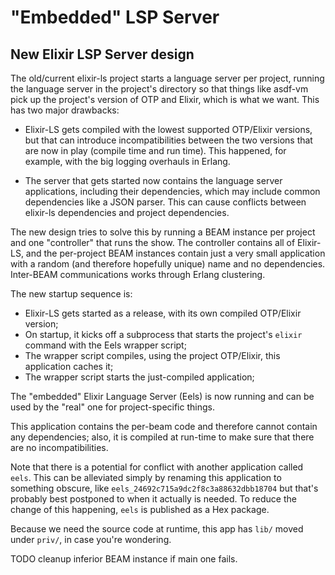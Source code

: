 # "Embedded" LSP Server

## New Elixir LSP Server design

The old/current elixir-ls project starts a language server per project, running the language server in the
project's directory so that things like asdf-vm pick up the project's version of OTP and Elixir, which is
what we want. This has two major drawbacks:

* Elixir-LS gets compiled with the lowest supported OTP/Elixir versions, but that can introduce incompatibilities
  between the two versions that are now in play (compile time and run time). This happened, for example, with the
  big logging overhauls in Erlang.

* The server that gets started now contains the language server applications, including their dependencies, which
  may include common dependencies like a JSON parser. This can cause conflicts between elixir-ls dependencies and
  project dependencies.

The new design tries to solve this by running a BEAM instance per project and one "controller" that runs the show. The
controller contains all of Elixir-LS, and the per-project BEAM instances contain just a very small application with
a random (and therefore hopefully unique) name and no dependencies. Inter-BEAM communications works through Erlang
clustering.

The new startup sequence is:

* Elixir-LS gets started as a release, with its own compiled OTP/Elixir version;
* On startup, it kicks off a subprocess that starts the project's `elixir` command
  with the Eels wrapper script;
* The wrapper script compiles, using the project OTP/Elixir, this application caches it;
* The wrapper script starts the just-compiled application;

The "embedded" Elixir Language Server (Eels) is now running and can be used by the
"real" one for project-specific things.

This application contains the per-beam code and therefore cannot contain any dependencies; also, it is compiled
at run-time to make sure that there are no incompatibilities.

Note that there is a potential for conflict with another application called `eels`. This can be alleviated simply
by renaming this application to something obscure, like `eels_24692c715a9dc2f8c3a88632dbb18704` but that's probably
best postponed to when it actually is needed. To reduce the change of this happening, `eels` is published as
a Hex package.

Because we need the source code at runtime, this app has `lib/` moved under `priv/`, in case you're wondering.

TODO cleanup inferior BEAM instance if main one fails.
